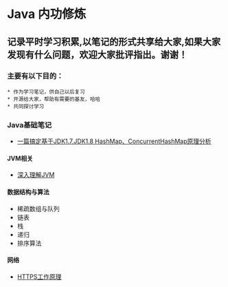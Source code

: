 # Java 内功修炼
## 记录平时学习积累,以笔记的形式共享给大家,如果大家发现有什么问题，欢迎大家批评指出。谢谢！
### 主要有以下目的：
    * 作为学习笔记，供自己以后复习
    * 开源给大家，帮助有需要的基友，哈哈
    * 共同探讨学习

### Java基础笔记

* [一篇搞定基于JDK1.7,JDK1.8 HashMap、ConcurrentHashMap原理分析](https://github.com/pangh-space/Java-Internal-Work/blob/master/docs/java%E5%9F%BA%E7%A1%80/%E4%B8%80%E7%AF%87%E6%90%9E%E5%AE%9A%E5%9F%BA%E4%BA%8EJDK1.7%2CJDK1.8%20HashMap%E3%80%81ConcurrentHashMap%E5%8E%9F%E7%90%86%E5%88%86%E6%9E%90.md)

#### JVM相关

  * [深入理解JVM](https://github.com/pangh-space/Java-Internal-Work/blob/master/docs/jvm%E7%9B%B8%E5%85%B3/%E6%B7%B1%E5%85%A5%E7%90%86%E8%A7%A3JVM.md)

#### 数据结构与算法

* 稀疏数组与队列
* 链表
* 栈
* 递归
* 排序算法

#### 网络

* [HTTPS工作原理](https://github.com/pangh-space/Java-Internal-Work/blob/master/docs/%E7%BD%91%E7%BB%9C/HTTPS%20%E5%B7%A5%E4%BD%9C%E5%8E%9F%E7%90%86.md)

